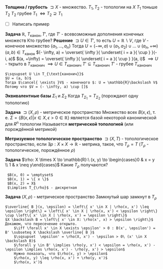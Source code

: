 **Толщина / грубость**
	$\sqsupset X$ - множество.
	$T_{1}, T_{2}$ - топологии на $X$
	$T_{1}$ тоньше $T_{2}$
	$T_{2}$ грубее $T_{1}$
	$\iff T_{2} \supseteq T_{1}$

- [ ] Написать пример

**Задача**
	$\mathbb{R}$, $T_{\text{канон}}, T'$, где $T'$ - всевозможные дополнения конечных множеств
	Кто грубее?
**Решение**
	$\sqsupset U \in T'$, то есть $U = \mathbb{R}\backslash V$, где $V$ - конечное множество $\left\{ a_{1}, \ldots, a_{n} \right\}$
	Тогда $U = \left( -\infty, a \right) \cup \left( a_{1}, a_{2} \right) \cup \ldots \cup (a_{n}, +\infty)$ 
	$(a, b) \in T_{\text{канон}}$
	$(- \infty, a) = \overset{ \infty }{ \underset{ i = a }{ \cup } }(-i, a)$
	$(a, +\infty) = \overset{ \infty }{ \underset{ i = a }{ \cup } }(a, i)$
	$\implies U$ - ткрыто в $T_{\text{канонич}}$
	$\implies U \in T_{\text{канонич}}$
	$T' \subseteq T_{\text{канонич}}$
	$T'$ - грубее $T_{\text{канонич}}$

	$\sqsupset U \in T_{\text{канонич}}$
	$U = (a, b)$
	Тогда $\cancel{ \exists }V$ - конечного $: U = \mathbb{R}\backslash V$
	Потому что $V = (- \infty, a) \cup []$



**Эквивалентные базы**
	$\Sigma_{1}$ и $\Sigma_{2}$
	Когда $T_{\Sigma_{1}} = T_{\Sigma_{2}}$
	(порождают одну топологию)

**Задача**
	$\sqsupset (X, \rho)$ - метрическое пространство
	Множество всех $B(x, \epsilon)$, т. е. $\Sigma = \left\{ B(x, \epsilon) | x \in X, \epsilon > 0 \in \mathbb{R} \right\}$
	является базой некоторой канонической для $R^{n}$  топологии
	Называется **метрической топологией**  (или порождённой метрикой)

**Метризуемое топологическое пространство**
	$\sqsupset (X, T)$ - топологическое пространство, если $\exists \rho: X \times X \to \mathbb{R}$ - метрика,
	такое, что $T_{\rho} = T$ ($T_{\rho}$ - топологическое, порождённое $\rho$)

**Задача**
	$\rho: X \times X \to \mathbb{R}:\ (x, y) \to \begin{cases}0 & x = y \\ 1 & x \neq y\end{cases}$
	Какие $T_{\rho}$ получаются?

	 $B(x, 0) = \emptyset$
	 $B(x, 1) = \{ x \}$
	 $B(x, 2) = X$
	 $\implies T_{\rho}$ - дискретная

**Задача**
	$(X, \rho)$ - метрическое пространство
	Замкнутый шар замкнут в $T_{\rho}$

	$\overline{ B }(x, \epsilon) = \left\{ x' \in X | \rho(x, x') \leq \epsilon \right\} = \left\{ x' \in X | \rho(x, x') < \epsilon \right\} \cup \left\{ x' \in X | \rho(x, x') = \epsilon \right\}$
	$X \backslash B = \left\{ x' \in X: \rho(x', x) > \epsilon \right\}$
	Докажем, что пересечение открыто.
		$\iff \forall x' \in X \exists \epsilon' > 0 : B(x', \epsilon') = B' \subseteq X \backslash \overline{ B }$
		$\sqsupset  \epsilon' = \rho(X, x') - \epsilon > 0\ (x' \in X \backslash B)$
		$\forall y \in B' \implies \rho(y, x') < \epsilon = \rho(x, x') - \epsilon \implies \rho(x, x') - \rho(y, x') > \epsilon$
		Нужно показать, что $\rho(x, y) > \epsilon$
		$\rho(x, y) \leq \rho(x, x') + \rho(y, x')$
		$\rho(x, x')$